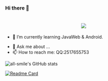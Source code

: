 ### Hi there 👋

<h1 align="center"> <a href="https://sunguoqi.com/"> <img src="https://readme-typing-svg.herokuapp.com/?lines=小魏同学祝你工作愉快!&center=true&size=27"> </a> </h1>


<!-- **zechaowei/zechaowei** is a ✨ _special_ ✨ repository because its `README.md` (this file) appears on your GitHub profile. 

Here are some ideas to get you started:
-->

<!-- - 🔭 I’m currently working on ...  我目前正在做... -->
- 🌱 I’m currently learning JavaWeb & Android.     <!-- 我目前正在学习 ... -->
<!-- - 👯 I’m looking to collaborate on ... -->  <!-- 我想要的合作... -->
<!-- - 🤔 I’m looking for help with ...  -->   <!-- 我在寻求帮助 -->
- 💬 Ask me about ...               <!-- 问我相关问题 -->
- 📫 How to reach me:               <!-- 如何联系我： -->  QQ:2517655753           
<!-- - 😄 Pronouns: ...  -->                <!-- 代名词 -->
<!-- - ⚡ Fun fact: ...   -->               <!-- 有趣的事实.... -->

![all-smile's GitHub stats](https://github-readme-stats.vercel.app/api?username=zechaowei&show_icons=true&theme=tokyonight)


[![Readme Card](https://github-readme-stats.vercel.app/api/pin/?username=zechaowei&repo=zechaowei.github.io)](https://github.com/zechaowei/zechaowei.github.io)

<!-- 热门语言卡片显示了 GitHub 用户常用的编程语言 -->
<!--
    [![Top Langs](https://github-readme-stats.vercel.app/api/top-langs/?username=zechaowei)](https://github.com/zechaowei/idea-demo/tree/master)
-->
